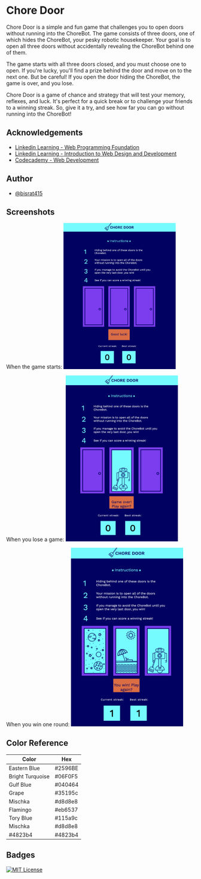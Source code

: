 
# Chore Door

Chore Door is a simple and fun game that challenges you to open doors without running into the ChoreBot. The game consists of three doors, one of which hides the ChoreBot, your pesky robotic housekeeper. Your goal is to open all three doors without accidentally revealing the ChoreBot behind one of them.

The game starts with all three doors closed, and you must choose one to open. If you're lucky, you'll find a prize behind the door and move on to the next one. But be careful! If you open the door hiding the ChoreBot, the game is over, and you lose.

Chore Door is a game of chance and strategy that will test your memory, reflexes, and luck. It's perfect for a quick break or to challenge your friends to a winning streak. So, give it a try, and see how far you can go without running into the ChoreBot!




## Acknowledgements

 - [Linkedin Learning - Web Programming Foundation](https://www.linkedin.com/learning/web-programming-foundations/welcome?autoplay=true&u=41910396)
 - [Linkedin Learning - Introduction to Web Design and Development](https://www.linkedin.com/learning/introduction-to-web-design-and-development-14628245/web-design-and-development-in-the-code-and-no-code-era?autoplay=true&u=41910396)
- [Codecademy - Web Development](https://www.codecademy.com/learn/paths/web-development)
## Author

- [@bisrat415](https://github.com/bisrat415)


## Screenshots

When the game starts: 
<img src="images/Start_Game.png" width="300" />

When you lose a game:
<img src="images/Lose_Game.png" width="300" />

When you win one round:
<img src="images/Win_Game.png" width="300" />

## Color Reference

| Color             | Hex                                                                |
| ----------------- | ------------------------------------------------------------------ |
| Eastern Blue  |  #2596BE |
| Bright Turquoise | #06F0F5 |
| Gulf Blue| #040464 |
| Grape | #35195c |
| Mischka | #d8d8e8 |
| Flamingo | #eb6537 |
| Tory Blue | #115a9c |
| Mischka | #d8d8e8 |
| #4823b4 | #4823b4 |



## Badges

[![MIT License](https://img.shields.io/badge/License-MIT-green.svg)](https://choosealicense.com/licenses/mit/)

